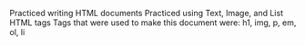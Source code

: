 Practiced writing HTML documents
Practiced using Text, Image, and List HTML tags
Tags that were used to make this document were: h1, img, p, em, ol, li 